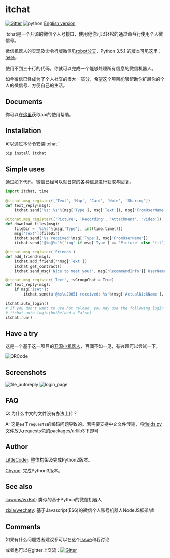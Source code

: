 # itchat

[![Gitter](https://badges.gitter.im/littlecodersh/ItChat.svg)](https://gitter.im/littlecodersh/ItChat?utm_source=badge&utm_medium=badge&utm_campaign=pr-badge) ![python](https://img.shields.io/badge/python-2.7-ff69b4.svg) [English version](https://github.com/littlecodersh/ItChat/blob/master/README_EN.md)

itchat是一个开源的微信个人号接口，使用他你可以轻松的通过命令行使用个人微信号。

微信机器人的实现及命令行版微信见[robot分支](https://github.com/littlecodersh/ItChat/tree/robot)，Python 3.5.1 的版本可见这里：[here](https://github.com/littlecodersh/ItChat/tree/py3-dev)。

使用不到三十行的代码，你就可以完成一个能够处理所有信息的微信机器人。

如今微信已经成为了个人社交的很大一部分，希望这个项目能够帮助你扩展你的个人的微信号、方便自己的生活。


## Documents

你可以在[这里](https://itchat.readthedocs.org/zh/latest/)获取api的使用帮助。

## Installation

可以通过本命令安装itchat：

```python
pip install itchat
```

## Simple uses

通过如下代码，微信已经可以就日常的各种信息进行获取与回复。

```python
import itchat, time

@itchat.msg_register(['Text', 'Map', 'Card', 'Note', 'Sharing'])
def text_reply(msg):
    itchat.send('%s: %s'%(msg['Type'], msg['Text']), msg['FromUserName'])

@itchat.msg_register(['Picture', 'Recording', 'Attachment', 'Video'])
def download_files(msg):
    fileDir = '%s%s'%(msg['Type'], int(time.time()))
    msg['Text'](fileDir)
    itchat.send('%s received'%msg['Type'], msg['FromUserName'])
    itchat.send('@%s@%s'%('img' if msg['Type'] == 'Picture' else 'fil', fileDir), msg['FromUserName'])

@itchat.msg_register('Friends')
def add_friend(msg):
    itchat.add_friend(**msg['Text'])
    itchat.get_contract()
    itchat.send_msg('Nice to meet you!', msg['RecommendInfo']['UserName'])

@itchat.msg_register('Text', isGroupChat = True)
def text_reply(msg):
    if msg['isAt']:
        itchat.send(u'@%s\u2005I received: %s'%(msg['ActualNickName'], msg['Content']), msg['FromUserName'])

itchat.auto_login()
# if you don't want to use hot reload, you may use the following login command instead
# itchat.auto_login(hotReload = False)
itchat.run()
```

## Have a try

这是一个基于这一项目的[开源小机器人](https://github.com/littlecodersh/ItChat/tree/robot)，百闻不如一见，有兴趣可以尝试一下。

![QRCode](http://7xrip4.com1.z0.glb.clouddn.com/ItChat%2FQRCode2.jpg?imageView/2/w/400/)

## Screenshots

![file_autoreply](http://7xrip4.com1.z0.glb.clouddn.com/ItChat%2FScreenshots%2F%E5%BE%AE%E4%BF%A1%E8%8E%B7%E5%8F%96%E6%96%87%E4%BB%B6%E5%9B%BE%E7%89%87.png?imageView/2/w/300/) ![login_page](http://7xrip4.com1.z0.glb.clouddn.com/ItChat%2FScreenshots%2F%E7%99%BB%E5%BD%95%E7%95%8C%E9%9D%A2%E6%88%AA%E5%9B%BE.jpg?imageView/2/w/450/)

## FAQ

Q: 为什么中文的文件没有办法上传？

A: 这是由于`requests`的编码问题导致的。若需要支持中文文件传输，将[fields.py](https://github.com/littlecodersh/ItChat/blob/robot/plugin/config/fields.py)文件放入requests包的packages/urllib3下即可

## Author

[LittleCoder](https://github.com/littlecodersh): 整体构架及完成Python2版本。

[Chyroc](https://github.com/Chyroc): 完成Python3版本。

## See also

[liuwons/wxBot](https://github.com/liuwons/wxBot): 类似的基于Python的微信机器人

[zixia/wechaty](https://github.com/zixia/wechaty): 基于Javascript(ES6)的微信个人账号机器人NodeJS框架/库

## Comments

如果有什么问题或者建议都可以在这个[Issue](https://github.com/littlecodersh/ItChat/issues/1)和我讨论

或者也可以在gitter上交流：[![Gitter](https://badges.gitter.im/littlecodersh/ItChat.svg)](https://gitter.im/littlecodersh/ItChat?utm_source=badge&utm_medium=badge&utm_campaign=pr-badge)
